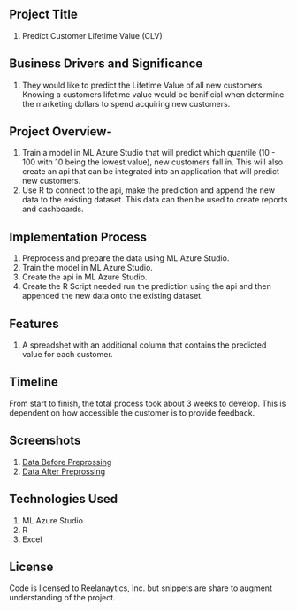 

## Project Title 
1. Predict Customer Lifetime Value (CLV)
 
## Business Drivers and Significance
1. They would like to predict the Lifetime Value of all new customers. Knowing a customers lifetime value would be benificial when determine the marketing dollars to spend acquiring new customers. 

## Project Overview- 
1. Train a model in ML Azure Studio that will predict which quantile (10 - 100 with 10 being the lowest value), new customers fall in. This will also create an api that can be integrated into an application that will predict new customers. 
2. Use R to connect to the api, make the prediction and append the new data to the existing dataset. This data can then be used to create reports and dashboards.
 
## Implementation Process
1. Preprocess and prepare the data using ML Azure Studio.
2. Train the model in ML Azure Studio.
3. Create the api in ML Azure Studio.
4. Create the R Script needed run the prediction using the api and then appended the new data onto the existing dataset.

## Features
1. A spreadshet with an additional column that contains the predicted value for each customer.

## Timeline
From start to finish, the total process took about 3 weeks to develop. This is dependent on how accessible the customer is to provide feedback. 

## Screenshots
1. [Data Before Preprossing](/data_preparation/Film_Dataset_Before.csv)
2. [Data After Preprossing](/data_preparation/Film_Dataset_After.csv)

## Technologies Used
1. ML Azure Studio
2. R 
3. Excel

## License
Code is licensed to Reelanaytics, Inc. but snippets are share to augment understanding of the project.


